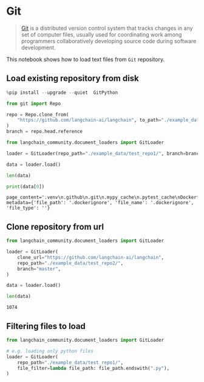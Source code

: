# Git

>[Git](https://en.wikipedia.org/wiki/Git) is a distributed version control system that tracks changes in any set of computer files, usually used for coordinating work among programmers collaboratively developing source code during software development.

This notebook shows how to load text files from `Git` repository.

## Load existing repository from disk


```python
%pip install --upgrade --quiet  GitPython
```


```python
from git import Repo

repo = Repo.clone_from(
    "https://github.com/langchain-ai/langchain", to_path="./example_data/test_repo1"
)
branch = repo.head.reference
```


```python
from langchain_community.document_loaders import GitLoader
```


```python
loader = GitLoader(repo_path="./example_data/test_repo1/", branch=branch)
```


```python
data = loader.load()
```


```python
len(data)
```


```python
print(data[0])
```

    page_content='.venv\n.github\n.git\n.mypy_cache\n.pytest_cache\nDockerfile' metadata={'file_path': '.dockerignore', 'file_name': '.dockerignore', 'file_type': ''}
    

## Clone repository from url


```python
from langchain_community.document_loaders import GitLoader
```


```python
loader = GitLoader(
    clone_url="https://github.com/langchain-ai/langchain",
    repo_path="./example_data/test_repo2/",
    branch="master",
)
```


```python
data = loader.load()
```


```python
len(data)
```




    1074



## Filtering files to load


```python
from langchain_community.document_loaders import GitLoader

# e.g. loading only python files
loader = GitLoader(
    repo_path="./example_data/test_repo1/",
    file_filter=lambda file_path: file_path.endswith(".py"),
)
```


```python

```
